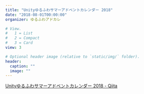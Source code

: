 ```yaml
---
title: "Unityゆるふわサマーアドベントカレンダー 2018"
date: "2018-08-01T00:00:00"
organizer: ゆるふわアドカレ

# View.
#   1 = List
#   2 = Compact
#   3 = Card
view: 3

# Optional header image (relative to `static/img/` folder).
header:
  caption: ""
  image: ""
---
```


[Unityゆるふわサマーアドベントカレンダー 2018 - Qiita](https://qiita.com/nkjzm/items/e6619fb1e6dd92fd231f)
